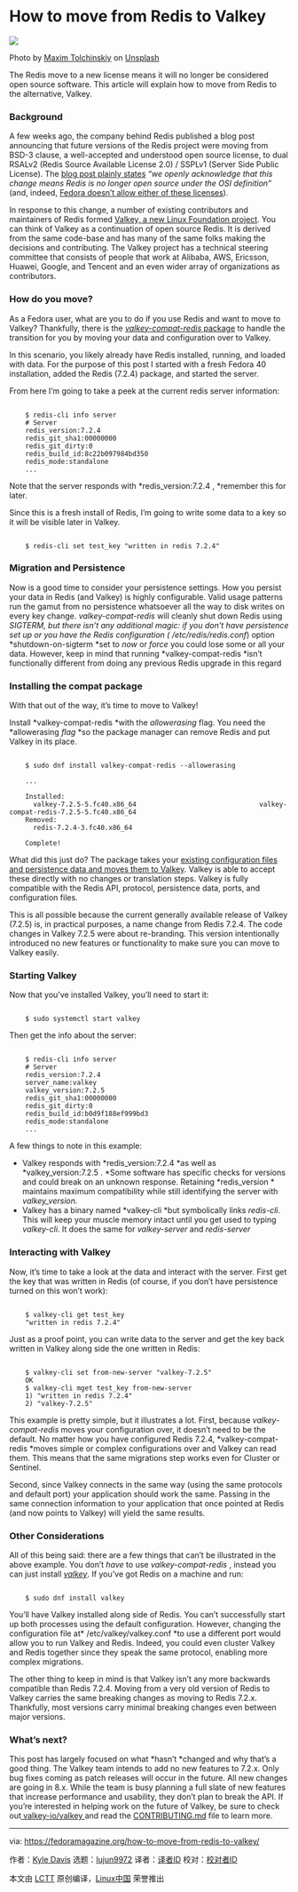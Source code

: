 [#]: subject: "How to move from Redis to Valkey"
[#]: via: "https://fedoramagazine.org/how-to-move-from-redis-to-valkey/"
[#]: author: "Kyle Davis https://fedoramagazine.org/author/linuxmclinuxface/"
[#]: collector: "lujun9972/lctt-scripts-1705972010"
[#]: translator: " "
[#]: reviewer: " "
[#]: publisher: " "
[#]: url: " "

How to move from Redis to Valkey
======

![][1]

Photo by [Maxim Tolchinskiy][2] on [Unsplash][3]

The Redis move to a new license means it will no longer be considered open source software. This article will explain how to move from Redis to the alternative, Valkey.

### Background

A few weeks ago, the company behind Redis published a blog post announcing that future versions of the Redis project were moving from BSD-3 clause, a well-accepted and understood open source license, to dual RSALv2 (Redis Source Available License 2.0) / SSPLv1 (Server Side Public License). The [blog post plainly states][4] _“we openly acknowledge that this change means Redis is no longer open source under the OSI definition”_ (and, indeed, [Fedora doesn’t allow either of these licenses][5]).

In response to this change, a number of existing contributors and maintainers of Redis formed [Valkey, a new Linux Foundation project][6]. You can think of Valkey as a continuation of open source Redis. It is derived from the same code-base and has many of the same folks making the decisions and contributing. The Valkey project has a technical steering committee that consists of people that work at Alibaba, AWS, Ericsson, Huawei, Google, and Tencent and an even wider array of organizations as contributors.

### How do you move?

As a Fedora user, what are you to do if you use Redis and want to move to Valkey? Thankfully, there is the [_valkey-compat-redis_ package][7] to handle the transition for you by moving your data and configuration over to Valkey.

In this scenario, you likely already have Redis installed, running, and loaded with data. For the purpose of this post I started with a fresh Fedora 40 installation, added the Redis (7.2.4) package, and started the server.

From here I’m going to take a peek at the current redis server information:

```

    $ redis-cli info server
    # Server
    redis_version:7.2.4
    redis_git_sha1:00000000
    redis_git_dirty:0
    redis_build_id:8c22b097984bd350
    redis_mode:standalone
    ...

```

Note that the server responds with *redis_version:7.2.4 , *remember this for later.

Since this is a fresh install of Redis, I’m going to write some data to a key so it will be visible later in Valkey.

```

    $ redis-cli set test_key "written in redis 7.2.4"

```

### Migration and Persistence

Now is a good time to consider your persistence settings. How you persist your data in Redis (and Valkey) is highly configurable. Valid usage patterns run the gamut from no persistence whatsoever all the way to disk writes on every key change. _valkey-compat-redis_ will cleanly shut down Redis using _SIGTERM, _but there isn’t any additional magic: if you don’t have persistence set up or you have the Redis configuration (_ /etc/redis/redis.conf_) option *shutdown-on-sigterm *set to _now_ or _force_ you could lose some or all your data. However, keep in mind that running *valkey-compat-redis *isn’t functionally different from doing any previous Redis upgrade in this regard

### Installing the compat package

With that out of the way, it’s time to move to Valkey!

Install *valkey-compat-redis *with the _allowerasing_ flag. You need the *allowerasing _flag_ *so the package manager can remove Redis and put Valkey in its place.

```

    $ sudo dnf install valkey-compat-redis --allowerasing

    ...

    Installed:
      valkey-7.2.5-5.fc40.x86_64                               valkey-compat-redis-7.2.5-5.fc40.x86_64
    Removed:
      redis-7.2.4-3.fc40.x86_64

    Complete!

```

What did this just do? The package takes your [existing configuration files and persistence data and moves them to Valkey][8]. Valkey is able to accept these directly with no changes or translation steps. Valkey is fully compatible with the Redis API, protocol, persistence data, ports, and configuration files.

This is all possible because the current generally available release of Valkey (7.2.5) is, in practical purposes, a name change from Redis 7.2.4. The code changes in Valkey 7.2.5 were about re-branding. This version intentionally introduced no new features or functionality to make sure you can move to Valkey easily.

### Starting Valkey

Now that you’ve installed Valkey, you’ll need to start it:

```

    $ sudo systemctl start valkey

```

Then get the info about the server:

```

    $ redis-cli info server
    # Server
    redis_version:7.2.4
    server_name:valkey
    valkey_version:7.2.5
    redis_git_sha1:00000000
    redis_git_dirty:0
    redis_build_id:b0d9f188ef999bd3
    redis_mode:standalone
    ...

```

A few things to note in this example:

  * Valkey responds with *redis_version:7.2.4 *as well as *valkey_version:7.2.5 . *Some software has specific checks for versions and could break on an unknown response. Retaining *redis_version * maintains maximum compatibility while still identifying the server with _valkey_version._
  * Valkey has a binary named *valkey-cli *but symbolically links _redis-cli_. This will keep your muscle memory intact until you get used to typing _valkey-cli_. It does the same for _valkey-server_ and _redis-server_



### Interacting with Valkey

Now, it’s time to take a look at the data and interact with the server. First get the key that was written in Redis (of course, if you don’t have persistence turned on this won’t work):

```

    $ valkey-cli get test_key
    "written in redis 7.2.4"

```

Just as a proof point, you can write data to the server and get the key back written in Valkey along side the one written in Redis:

```

    $ valkey-cli set from-new-server "valkey-7.2.5"
    OK
    $ valkey-cli mget test_key from-new-server
    1) "written in redis 7.2.4"
    2) "valkey-7.2.5"

```

This example is pretty simple, but it illustrates a lot. First, because _valkey-compat-redis_ moves your configuration over, it doesn’t need to be the default. No matter how you have configured Redis 7.2.4, *valkey-compat-redis *moves simple or complex configurations over and Valkey can read them. This means that the same migrations step works even for Cluster or Sentinel.

Second, since Valkey connects in the same way (using the same protocols and default port) your application should work the same. Passing in the same connection information to your application that once pointed at Redis (and now points to Valkey) will yield the same results.

### Other Considerations

All of this being said: there are a few things that can’t be illustrated in the above example. You don’t _have_ to use _valkey-compat-redis_ , instead you can just install _[valkey][9]_. If you’ve got Redis on a machine and run:

```

    $ sudo dnf install valkey

```

You’ll have Valkey installed along side of Redis. You can’t successfully start up both processes using the default configuration. However, changing the configuration file at* /etc/valkey/valkey.conf *to use a different port would allow you to run Valkey and Redis. Indeed, you could even cluster Valkey and Redis together since they speak the same protocol, enabling more complex migrations.

The other thing to keep in mind is that Valkey isn’t any more backwards compatible than Redis 7.2.4. Moving from a very old version of Redis to Valkey carries the same breaking changes as moving to Redis 7.2.x. Thankfully, most versions carry minimal breaking changes even between major versions.

### What’s next?

This post has largely focused on what *hasn’t *changed and why that’s a good thing. The Valkey team intends to add no new features to 7.2.x. Only bug fixes coming as patch releases will occur in the future. All new changes are going in 8.x. While the team is busy planning a full slate of new features that increase performance and usability, they don’t plan to break the API. If you’re interested in helping work on the future of Valkey, be sure to check out[ valkey-io/valkey ][10]and read the [CONTRIBUTING.md][11] file to learn more.

--------------------------------------------------------------------------------

via: https://fedoramagazine.org/how-to-move-from-redis-to-valkey/

作者：[Kyle Davis][a]
选题：[lujun9972][b]
译者：[译者ID](https://github.com/译者ID)
校对：[校对者ID](https://github.com/校对者ID)

本文由 [LCTT](https://github.com/LCTT/TranslateProject) 原创编译，[Linux中国](https://linux.cn/) 荣誉推出

[a]: https://fedoramagazine.org/author/linuxmclinuxface/
[b]: https://github.com/lujun9972
[1]: https://fedoramagazine.org/wp-content/uploads/2024/05/move_from_redis_to_valkey-816x345.jpg
[2]: https://unsplash.com/@shaikhulud?utm_content=creditCopyText&utm_medium=referral&utm_source=unsplash
[3]: https://unsplash.com/photos/white-truck-parked-near-white-building-crHhZlES310?utm_content=creditCopyText&utm_medium=referral&utm_source=unsplash
[4]: https://redis.io/blog/redis-adopts-dual-source-available-licensing/
[5]: https://docs.fedoraproject.org/en-US/legal/allowed-licenses/
[6]: https://www.linuxfoundation.org/press/linux-foundation-launches-open-source-valkey-community
[7]: https://packages.fedoraproject.org/pkgs/valkey/valkey-compat-redis/
[8]: https://src.fedoraproject.org/rpms/valkey/blob/rawhide/f/migrate_redis_to_valkey.sh
[9]: https://packages.fedoraproject.org/pkgs/valkey/valkey/
[10]: https://github.com/valkey-io/valkey
[11]: https://github.com/valkey-io/valkey/blob/unstable/CONTRIBUTING.md
